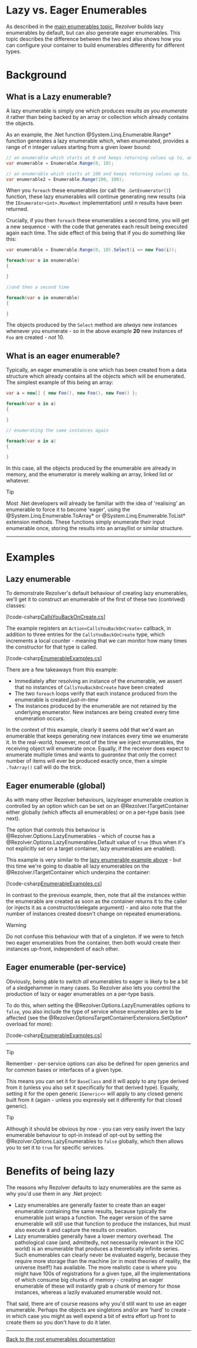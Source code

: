 ﻿# Lazy vs. Eager Enumerables

As described in the [main enumerables topic](../enumerables.md), Rezolver builds lazy enumerables by default, but can also
generate eager enumerables.  This topic describes the difference between the two and also shows how you can configure your
container to build enumerables differently for different types.

# Background

## What is a Lazy enumerable?

A lazy enumerable is simply one which produces results *as you enumerate it* rather than being backed by an array or collection
which already contains the objects.

As an example, the .Net function @System.Linq.Enumerable.Range* function generates a lazy enumerable which, when enumerated,
provides a range of *n* integer values starting from a given lower bound:

```cs
// an enumerable which starts at 0 and keeps returning values up to, and including, 9
var enumerable = Enumerable.Range(0, 10);

// an enumerable which starts at 100 and keeps returning values up to, and including, 199
var enumerable2 = Enumerable.Range(100, 100);
```

When you `foreach` these enumerables (or call the `.GetEnumerator()`) function, these lazy enumerables will
continue generating new results (via the `IEnumerator<int>.MoveNext` implementation) until *n* results have been returned.

Crucially, if you then `foreach` these enumerables a second time, you will get a new sequence - with the code that generates each
result being executed again each time.  The side effect of this being that if you do something like this:

```cs
var enumerable = Enumerable.Range(0, 10).Select(i => new Foo(i));

foreach(var o in enumerable)
{

}

//and then a second time

foreach(var o in enumerable)
{

}
```

The objects produced by the `Select` method are *always* new instances whenever you enumerate - so in the above example
**20** new instances of `Foo` are created - *not* 10.

## What is an eager enumerable?

Typically, an eager enumerable is one which has been created from a data structure which already contains all the objects which
will be enumerated.  The simplest example of this being an array:

```cs
var a = new[] { new Foo(), new Foo(), new Foo() };

foreach(var o in a)
{

}

// enumerating the same instances again

foreach(var o in a)
{

}
```

In this case, all the objects produced by the enumerable are already in memory, and the enumerator is merely walking an array,
linked list or whatever.

> [!TIP]
> Most .Net developers will already be familiar with the idea of 'realising' an enumerable to force it to become 'eager', using the
> @System.Linq.Enumerable.ToArray* or @System.Linq.Enumerable.ToList* extension methods.  These functions simply enumerate their
> input enumerable once, storing the results into an array/list or similar structure.

* * *
# Examples

## Lazy enumerable

To demonstrate Rezolver's default behaviour of creating lazy enumerables, we'll get it to construct an enumerable of the
first of these two (contrived) classes:

[!code-csharp[CallsYouBackOnCreate.cs](../../../../../test/Rezolver.Tests.Examples/Types/CallsYouBackOnCreate.cs#example)]

The example registers an `Action<CallsYouBackOnCreate>` callback, in addition to three entries for the `CallsYouBackOnCreate`
type, which increments a local counter - meaning that we can monitor how many times the constructor for that type is called.

[!code-csharp[EnumerableExamples.cs](../../../../../test/Rezolver.Tests.Examples/EnumerableExamples.cs#example9)]

There are a few takeaways from this example:

- Immediately after resolving an instance of the enumerable, we assert that no instances of `CallsYouBackOnCreate` have been created
- The two `foreach` loops verify that each instance produced from the enumerable is created *just-in-time*
- The instances produced by the enumerable are not retained by the underlying enumerator.  New instances are being created
every time enumeration occurs.

In the context of this example, clearly it seems odd that we'd want an enumerable that keeps generating new instances every
time we enumerate it.  In the real-world, however, most of the time we inject enumerables, the receiving object will 
enumerate once.  Equally, if the receiver does expect to enumerate multiple times and wants to *guarantee* that only the 
correct number of items will ever be produced exactly once, then a simple `.ToArray()` call will do the trick.

## Eager enumerable (global)

As with many other Rezolver behaviours, lazy/eager enumerable creation is controlled by an option which can be set 
on an @Rezolver.ITargetContainer either globally (which affects all enumerables) or on a per-type basis (see next).

The option that controls this behaviour is @Rezolver.Options.LazyEnumerables - which of course has a 
@Rezolver.Options.LazyEnumerables.Default value of `true` (thus when it's not explicitly set on a target container, lazy
enumerables are enabled).

This example is very similar to the [lazy enumerable example above](#lazy-enumerable) - but this time we're going to 
disable all lazy enumerables on the @Rezolver.ITargetContainer which underpins the container:

[!code-csharp[EnumerableExamples.cs](../../../../../test/Rezolver.Tests.Examples/EnumerableExamples.cs#example10)]

In contrast to the previous example, then, note that all the instances within the enumerable are created as soon as
the container returns it to the caller (or injects it as a constructor/delegate argument) - and also note that the 
number of instances created doesn't change on repeated enumerations.

> [!WARNING]
> Do not confuse this behaviour with that of a singleton.  If we were to fetch two eager enumerables from the container,
> then both would create their instances up-front, independent of each other.

## Eager enumerable (per-service)

Obviously, being able to switch *all* enumerables to eager is likely to be a bit of a sledgehammer in many cases.  So
Rezolver also lets you control the production of lazy or eager enumerables on a per-type basis.

To do this, when setting the @Rezolver.Options.LazyEnumerables options to `false`, you also include the type of service
whose enumerables are to be affected (see the @Rezolver.OptionsTargetContainerExtensions.SetOption* overload for more):

[!code-csharp[EnumerableExamples.cs](../../../../../test/Rezolver.Tests.Examples/EnumerableExamples.cs#example11)]

* * *

> [!TIP]
> Remember - per-service options can also be defined for open generics and for common bases or interfaces of a given
> type.
> 
> This means you can set it for `BaseClass` and it will apply to any type derived from it (unless you also set it 
> specifically for that derived type).  Equally, setting it for the open generic `IGeneric<>` will apply to any 
> closed generic built from it (again - unless you expressly set it differently for that closed generic).

> [!TIP]
> Although it should be obvious by now - you can very easily invert the lazy enumerable behaviour to opt-in instead of
> opt-out by setting the @Rezolver.Options.LazyEnumerables to `false` globally, which then allows you to set it to
> `true` for specific services.

# Benefits of being lazy

The reasons why Rezolver defaults to lazy enumerables are the same as why you'd use them in any .Net project: 

- Lazy enumerables are generally faster to create than an eager enumerable containing the same results, because
typically the enumerable just wraps a function.  The eager version of the same enumerable will still use that function 
to produce the instances, but must also execute it and capture the results on creation.
- Lazy enumerables generally have a lower memory overhead.  The pathological case (and, admittedly, not necessarily 
relevant in the IOC world) is an enumerable that produces a theoretically infinite series.  Such enumerables can
clearly never be evaluated eagerly, because they require more storage than the machine (or in most theories of reality,
the universe itself!) has available.  The more realistic case is where you might have 100s of registrations for a given 
type, all the implementations of which consume big chunks of memory - creating an eager enumerable of these will 
instantly grab a chunk of memory for those instances, whereas a lazily evaluated enumerable would not.

That said, there are of course reasons why you'd still want to use an eager enumerable.  Perhaps the objects are singletons
and/or are 'hard' to create - in which case you might as well expend a bit of extra effort up front to create them so
you don't have to do it later.

***

[Back to the root enumerables documentation](../enumerables.md)